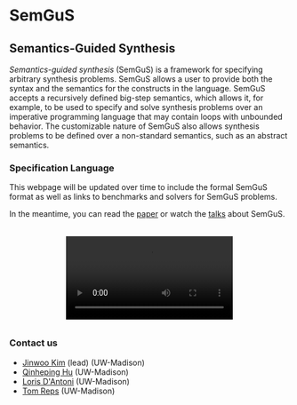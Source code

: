 
# SemGuS

## Semantics-Guided Synthesis

*Semantics-guided synthesis* (SemGuS) is a framework for specifying arbitrary synthesis problems. SemGuS allows a user to provide both the syntax and the semantics for the constructs in the language. SemGuS accepts a recursively defined big-step semantics, which allows it, for example, to be used to specify and solve synthesis problems over an imperative programming language that may contain loops with unbounded behavior. The customizable nature of SemGuS also allows synthesis problems to be defined over a non-standard semantics, such as an abstract semantics.

### Specification Language

This webpage will be updated over time to include the formal SemGuS format as well as links to benchmarks and solvers for SemGuS problems.

In the meantime, you can read the [paper](https://pages.cs.wisc.edu/~loris/papers/popl21.pdf) or watch the [talks](https://app.clowdr.org/conference/popl2021/item/5b50bd98-0c54-4733-866d-5a81a26a23e9) about SemGuS. 

<video style="display:block;margin:2rem auto;max-width:90%" controls>
    <source src="res/short-talk.mp4" type="video/mp4">
</video>

### Contact us

- [Jinwoo Kim](mailto:pl@cs.wisc.edu) (lead) (UW-Madison)
- [Qinheping Hu](mailto:qhu28@cs.wisc.edu) (UW-Madison)
- [Loris D'Antoni](mailto:loris@cs.wisc.edu) (UW-Madison)
- [Tom Reps](mailto:reps@cs.wisc.edu) (UW-Madison)
